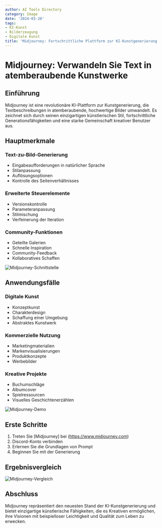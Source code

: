 ```yaml
---
author: AI Tools Directory
category: Image
date: '2024-03-20'
tags:
- KI-Kunst
- Bilderzeugung
- Digitale Kunst
title: 'Midjourney: Fortschrittliche Plattform zur KI-Kunstgenerierung'
---
```


# Midjourney: Verwandeln Sie Text in atemberaubende Kunstwerke

## Einführung

Midjourney ist eine revolutionäre KI-Plattform zur Kunstgenerierung, die Textbeschreibungen in atemberaubende, hochwertige Bilder umwandelt. Es zeichnet sich durch seinen einzigartigen künstlerischen Stil, fortschrittliche Generationsfähigkeiten und eine starke Gemeinschaft kreativer Benutzer aus.

## Hauptmerkmale

### Text-zu-Bild-Generierung
- Eingabeaufforderungen in natürlicher Sprache
- Stilanpassung
- Auflösungsoptionen
- Kontrolle des Seitenverhältnisses

### Erweiterte Steuerelemente
- Versionskontrolle
- Parameteranpassung
- Stilmischung
- Verfeinerung der Iteration

### Community-Funktionen
- Geteilte Galerien
- Schnelle Inspiration
- Community-Feedback
- Kollaboratives Schaffen

![Midjourney-Schnittstelle](/imgs/midjourney/interface.jpg)

## Anwendungsfälle

### Digitale Kunst
- Konzeptkunst
- Charakterdesign
- Schaffung einer Umgebung
- Abstraktes Kunstwerk

### Kommerzielle Nutzung
- Marketingmaterialien
- Markenvisualisierungen
- Produktkonzepte
- Werbebilder

### Kreative Projekte
- Buchumschläge
- Albumcover
- Spielressourcen
- Visuelles Geschichtenerzählen

![Midjourney-Demo](/imgs/midjourney/demo.jpg)

## Erste Schritte

1. Treten Sie [Midjourney] bei (https://www.midjourney.com)
2. Discord-Konto verbinden
3. Erlernen Sie die Grundlagen von Prompt
4. Beginnen Sie mit der Generierung

## Ergebnisvergleich

![Midjourney-Vergleich](/imgs/midjourney/comparison.jpg)

## Abschluss

Midjourney repräsentiert den neuesten Stand der KI-Kunstgenerierung und bietet einzigartige künstlerische Fähigkeiten, die es Kreativen ermöglichen, ihre Visionen mit beispielloser Leichtigkeit und Qualität zum Leben zu erwecken.
